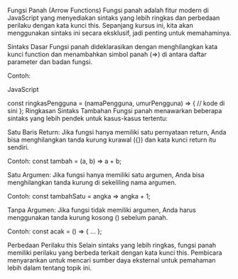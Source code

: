 Fungsi Panah (Arrow Functions)
Fungsi panah adalah fitur modern di JavaScript yang menyediakan sintaks yang lebih ringkas dan perbedaan perilaku dengan kata kunci this. Sepanjang kursus ini, kita akan menggunakan sintaks ini secara eksklusif, jadi penting untuk memahaminya.

Sintaks Dasar
Fungsi panah dideklarasikan dengan menghilangkan kata kunci function dan menambahkan simbol panah (=>) di antara daftar parameter dan badan fungsi.

Contoh:

JavaScript

const ringkasPengguna = (namaPengguna, umurPengguna) => {
  // kode di sini
};
Ringkasan Sintaks Tambahan
Fungsi panah menawarkan beberapa sintaks yang lebih pendek untuk kasus-kasus tertentu:

Satu Baris Return: Jika fungsi hanya memiliki satu pernyataan return, Anda bisa menghilangkan tanda kurung kurawal ({}) dan kata kunci return itu sendiri.

Contoh: const tambah = (a, b) => a + b;

Satu Argumen: Jika fungsi hanya memiliki satu argumen, Anda bisa menghilangkan tanda kurung di sekeliling nama argumen.

Contoh: const tambahSatu = angka => angka + 1;

Tanpa Argumen: Jika fungsi tidak memiliki argumen, Anda harus menggunakan tanda kurung kosong () sebelum panah.

Contoh: const acak = () => { ... };

Perbedaan Perilaku this
Selain sintaks yang lebih ringkas, fungsi panah memiliki perilaku yang berbeda terkait dengan kata kunci this. Pembicara menyarankan untuk mencari sumber daya eksternal untuk pemahaman lebih dalam tentang topik ini.